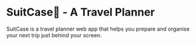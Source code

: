 # SuitCase🧳 - A Travel Planner

SuitCase is a travel planner web app that helps you prepare and organise your next trip just behind your screen.

